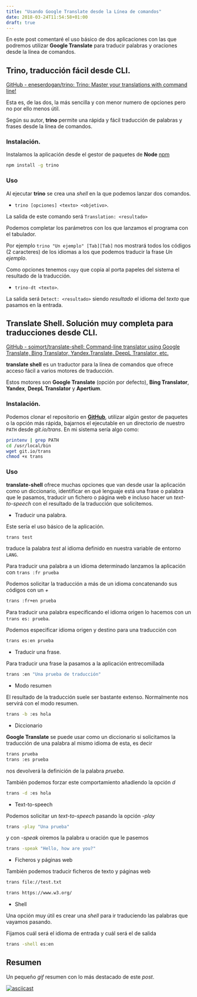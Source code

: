```yaml
---
title: "Usando Google Translate desde la Línea de comandos"
date: 2018-03-24T11:54:58+01:00
draft: true
---
```


En este post comentaré el uso básico de dos aplicaciones con las que
podremos utilizar **Google Translate** para traducir palabras y oraciones desde
la línea de comandos.

## Trino, traducción fácil desde CLI.

[GitHub - eneserdogan/trino: Trino: Master your translations with command line!](https://github.com/eneserdogan/trino)

Esta es, de las dos, la más sencilla y con menor numero de
opciones pero no por ello menos
útil.

Según su autor, **trino** permite una rápida y fácil traducción de palabras y
frases desde la línea de comandos.

### Instalación.

Instalamos la aplicación desde el gestor de paquetes de **Node** [npm](https://www.npmjs.com/get-npm?utm_source=house&utm_medium=homepage&utm_campaign=free%20orgs&utm_term=Install%20npm)

```bash
npm install -g trino
```

### Uso

Al ejecutar **trino** se crea una *shell* en la que podemos lanzar dos
comandos.

- `trino [opciones] <texto> <objetivo>`.

La salida de este comando será `Translation: <resultado>`

Podemos completar los parámetros con los que lanzamos el programa con el
tabulador.

Por ejemplo `trino "Un ejemplo" [Tab][Tab]` nos mostrará todos los códigos
(2 caracteres) de los idiomas a los que podemos traducir la frase *Un
ejemplo*.

Como opciones tenemos `copy` que copia al porta papeles del sistema el
resultado de la traducción.

- `trino-dt <texto>`.

La salida será `Detect: <resultado>` siendo _resultado_ el idioma del
_texto_ que pasamos en la entrada.

## Translate Shell. Solución muy completa para traducciones desde CLI.

[GitHub - soimort/translate-shell: Command-line translator using Google Translate, Bing Translator, Yandex.Translate, DeepL Translator, etc.](https://github.com/soimort/translate-shell)

**translate shell** es un traductor para la línea de comandos que ofrece
acceso fácil a varios motores de traducción.

Estos motores son **Google Translate** (opción por defecto), **Bing
Translator**, **Yandex**, **DeepL Translator** y **Apertium**.

### Instalación.

Podemos clonar el repositorio en [**GitHub**](https://github.com/soimort/translate-shell), utilizar algún gestor de paquetes o la opción más rápida, bajarnos el ejecutable en un directorio de nuestro `PATH` desde *git.io/trans*. En mi sistema sería algo como:

```bash
printenv | grep PATH
cd /usr/local/bin
wget git.io/trans
chmod +x trans
```

### Uso 

**translate-shell** ofrece muchas opciones que van desde usar la
aplicación como un diccionario, identificar en qué lenguaje está una frase
o palabra que le pasamos, traducir un fichero o página web e incluso hacer
un *text-to-speech* con el resultado de la traducción que solicitemos.

- Traducir una palabra.

Este sería el uso básico de la aplicación.

```bash
trans test
```

traduce la palabra *test* al idioma definido en nuestra variable de
entorno `LANG`.

Para traducir una palabra a un idioma determinado lanzamos la aplicación con
`trans :fr prueba`

Podemos solicitar la traducción a más de un idioma concatenando sus
códigos con un *+*

```bash
trans :fr+en prueba
```

Para traducir una palabra especificando el idioma origen lo hacemos con un
`trans es: prueba`.

Podemos especificar idioma origen y destino para una traducción con

```bash
trans es:en prueba
```

- Traducir una frase.

Para traducir una frase la pasamos a la aplicación entrecomillada

```bash
trans :en "Una prueba de traducción"
```

- Modo resumen

El resultado de la traducción suele ser bastante extenso. Normalmente nos
servirá con el modo resumen.

```bash
trans -b :es hola
```

- Diccionario

**Google Translate** se puede usar como un diccionario si solicitamos la
traducción de una palabra al mismo idioma de esta, es decir

```bash
trans prueba
trans :es prueba
```

nos devolverá la definición de la palabra *prueba*.

También podemos forzar este comportamiento añadiendo la opción *d*

```bash
trans -d :es hola
```

- Text-to-speech

Podemos solicitar un *text-to-speech* pasando la opción *-play* 

```bash
trans -play "Una prueba"
```

y con *-speak* oiremos la palabra u oración que le pasemos

```bash
trans -speak "Hello, how are you?"
```

- Ficheros y páginas web

También podemos traducir ficheros de texto y páginas web

```bash
trans file://test.txt

trans https://www.w3.org/
```

- Shell

Una opción muy útil es crear una *shell* para ir traduciendo las palabras que
vayamos pasando.

Fijamos cuál será el idioma de entrada y cuál será el de salida

```bash
trans -shell es:en
```

## Resumen

Un pequeño *gif* resumen con lo más destacado de este *post*.

[![asciicast](https://asciinema.org/a/7E0mxK5fjXbWTGQIqySS4Uy2s.png)](https://asciinema.org/a/7E0mxK5fjXbWTGQIqySS4Uy2s)
